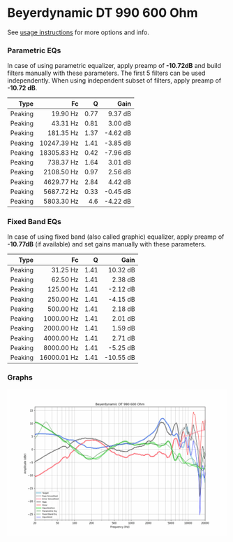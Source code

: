 # Beyerdynamic DT 990 600 Ohm
See [usage instructions](https://github.com/jaakkopasanen/AutoEq#usage) for more options and info.

### Parametric EQs
In case of using parametric equalizer, apply preamp of **-10.72dB** and build filters manually
with these parameters. The first 5 filters can be used independently.
When using independent subset of filters, apply preamp of **-10.72 dB**.

| Type    | Fc          |    Q | Gain     |
|--------:|------------:|-----:|---------:|
| Peaking | 19.90 Hz    | 0.77 | 9.37 dB  |
| Peaking | 43.31 Hz    | 0.81 | 3.00 dB  |
| Peaking | 181.35 Hz   | 1.37 | -4.62 dB |
| Peaking | 10247.39 Hz | 1.41 | -3.85 dB |
| Peaking | 18305.83 Hz | 0.42 | -7.96 dB |
| Peaking | 738.37 Hz   | 1.64 | 3.01 dB  |
| Peaking | 2108.50 Hz  | 0.97 | 2.56 dB  |
| Peaking | 4629.77 Hz  | 2.84 | 4.42 dB  |
| Peaking | 5687.72 Hz  | 0.33 | -0.45 dB |
| Peaking | 5803.30 Hz  | 4.6  | -4.22 dB |

### Fixed Band EQs
In case of using fixed band (also called graphic) equalizer, apply preamp of **-10.77dB**
(if available) and set gains manually with these parameters.

| Type    | Fc          |    Q | Gain      |
|--------:|------------:|-----:|----------:|
| Peaking | 31.25 Hz    | 1.41 | 10.32 dB  |
| Peaking | 62.50 Hz    | 1.41 | 2.38 dB   |
| Peaking | 125.00 Hz   | 1.41 | -2.12 dB  |
| Peaking | 250.00 Hz   | 1.41 | -4.15 dB  |
| Peaking | 500.00 Hz   | 1.41 | 2.18 dB   |
| Peaking | 1000.00 Hz  | 1.41 | 2.01 dB   |
| Peaking | 2000.00 Hz  | 1.41 | 1.59 dB   |
| Peaking | 4000.00 Hz  | 1.41 | 2.71 dB   |
| Peaking | 8000.00 Hz  | 1.41 | -5.25 dB  |
| Peaking | 16000.01 Hz | 1.41 | -10.55 dB |

### Graphs
![](./Beyerdynamic%20DT%20990%20600%20Ohm.png)